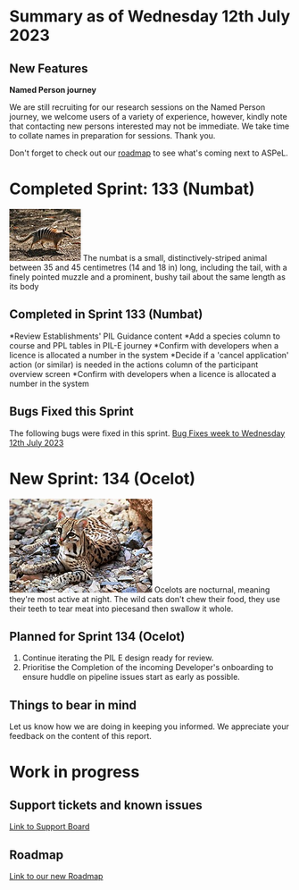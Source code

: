 # Summary as of Wednesday 12th July 2023

## New Features

**Named Person journey**

We are still recruiting for our research sessions on the Named Person journey, we welcome users of a variety of experience, however, kindly note that contacting new persons interested may not be immediate. We take time to collate names in preparation for sessions. Thank you.

Don't forget to check out our [roadmap](https://roadmap.prodpad.com/937455be-8d08-11ed-aa53-2a7db0eb1d9c) to see what's coming next to ASPeL.

# Completed Sprint: 133 (Numbat)
![Martin Pot (Martybugs at en.wikipedia), CC BY 3.0 <https://creativecommons.org/licenses/by/3.0>, via Wikimedia Commons](graphs/Numbat.jpg)
The numbat is a small, distinctively-striped animal between 35 and 45 centimetres (14 and 18 in) long, including the tail, with a finely pointed muzzle and a prominent, bushy tail about the same length as its body
## Completed in Sprint 133 (Numbat)
*Review Establishments' PIL Guidance content
*Add a species column to course and PPL tables in PIL-E journey
*Confirm with developers when a licence is allocated a number in the system
*Decide if a 'cancel application' action (or similar) is needed in the actions column of the participant overview screen
*Confirm with developers when a licence is allocated a number in the system
  
 
## Bugs Fixed this Sprint
The following bugs were fixed in this sprint.
[Bug Fixes week to Wednesday 12th July 2023]([graphs/graphs/graphs/Bugs12072023.png])


# New Sprint: 134 (Ocelot)

![Tom Smylie, Public domain, via Wikimedia Commons](graphs/Ocelot.jpg)
Ocelots are nocturnal, meaning they're most active at night. The wild cats don't chew their food, they use their teeth to tear meat into piecesand then swallow it whole.

## Planned for Sprint 134 (Ocelot)
1) Continue iterating the PIL E design ready for review.
2) Prioritise the Completion of the incoming Developer's onboarding to ensure huddle on pipeline issues start as early as possible.

## Things to bear in mind
Let us know how we are doing in keeping you informed. We appreciate your feedback on the content of this report.

# Work in progress

## Support tickets and known issues
[Link to Support Board](https://collaboration.homeoffice.gov.uk/jira/secure/RapidBoard.jspa?rapidView=1717)


## Roadmap

[Link to our new Roadmap](https://roadmap.prodpad.com/937455be-8d08-11ed-aa53-2a7db0eb1d9c)
